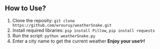 ## How to Use?
1. Clone the reposity: ``` git clone https://github.com/wrouruy/weatherSnake.git ```
2. Install required libraries: ``` pip install Pillow ```, ``` pip install requests ```
3. Run the script: ``` python weatherSnake.py ```
4. Enter a city name to get the current weather
**Enjoy your use✨!**
